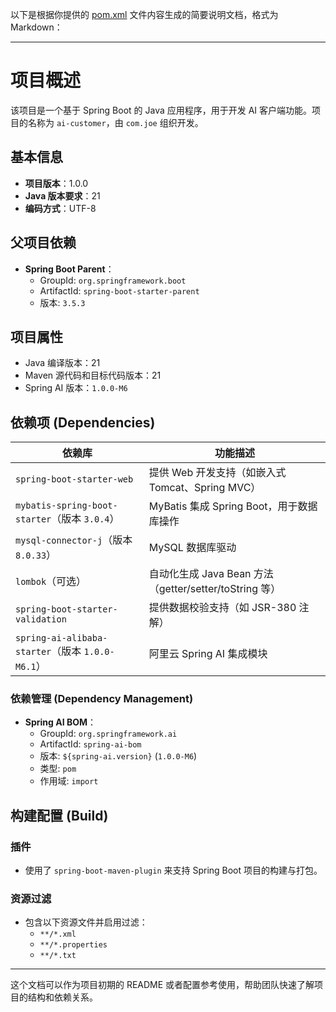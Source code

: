 以下是根据你提供的 [pom.xml](file://E:\GitHub\ai-customer\pom.xml) 文件内容生成的简要说明文档，格式为 Markdown：

---

# 项目概述

该项目是一个基于 Spring Boot 的 Java 应用程序，用于开发 AI 客户端功能。项目的名称为 `ai-customer`，由 `com.joe` 组织开发。

## 基本信息
- **项目版本**：1.0.0
- **Java 版本要求**：21
- **编码方式**：UTF-8

## 父项目依赖
- **Spring Boot Parent**：
  - GroupId: `org.springframework.boot`
  - ArtifactId: `spring-boot-starter-parent`
  - 版本: `3.5.3`

## 项目属性
- Java 编译版本：21
- Maven 源代码和目标代码版本：21
- Spring AI 版本：`1.0.0-M6`

## 依赖项 (Dependencies)

| 依赖库 | 功能描述 |
|--------|----------|
| `spring-boot-starter-web` | 提供 Web 开发支持（如嵌入式 Tomcat、Spring MVC） |
| `mybatis-spring-boot-starter`（版本 `3.0.4`） | MyBatis 集成 Spring Boot，用于数据库操作 |
| `mysql-connector-j`（版本 `8.0.33`） | MySQL 数据库驱动 |
| `lombok`（可选） | 自动化生成 Java Bean 方法（getter/setter/toString 等） |
| `spring-boot-starter-validation` | 提供数据校验支持（如 JSR-380 注解） |
| `spring-ai-alibaba-starter`（版本 `1.0.0-M6.1`） | 阿里云 Spring AI 集成模块 |

### 依赖管理 (Dependency Management)
- **Spring AI BOM**：
  - GroupId: `org.springframework.ai`
  - ArtifactId: `spring-ai-bom`
  - 版本: `${spring-ai.version}` (`1.0.0-M6`)
  - 类型: `pom`
  - 作用域: `import`

## 构建配置 (Build)
### 插件
- 使用了 `spring-boot-maven-plugin` 来支持 Spring Boot 项目的构建与打包。

### 资源过滤
- 包含以下资源文件并启用过滤：
  - `**/*.xml`
  - `**/*.properties`
  - `**/*.txt`

---

这个文档可以作为项目初期的 README 或者配置参考使用，帮助团队快速了解项目的结构和依赖关系。
